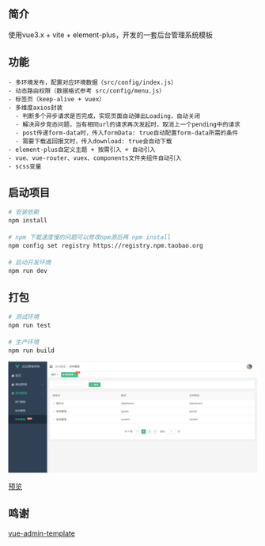 ## 简介

使用vue3.x + vite + element-plus，开发的一套后台管理系统模板

## 功能

```
- 多环境发布，配置对应环境数据（src/config/index.js）
- 动态路由权限（数据格式参考 src/config/menu.js）
- 标签页（keep-alive + vuex）
- 多维度axios封装
  - 判断多个异步请求是否完成，实现页面自动弹出Loading，自动关闭
  - 解决异步竞态问题，当有相同url的请求再次发起时，取消上一个pending中的请求
  - post传递form-data时，传入formData: true自动配置form-data所需的条件
  - 需要下载返回报文时，传入download: true会自动下载
- element-plus自定义主题 + 按需引入 + 自动引入
- vue、vue-router、vuex、components文件夹组件自动引入
- scss变量
```

## 启动项目

```bash
# 安装依赖
npm install

# npm 下载速度慢的问题可以修改npm源后再 npm install
npm config set registry https://registry.npm.taobao.org

# 启动开发环境
npm run dev
```

## 打包

```bash
# 测试环境
npm run test

# 生产环境
npm run build
```
![系统](pic.png)

[预览](https://cyounggao.github.io/vue3-admin/)

## 鸣谢
[vue-admin-template](https://github.com/PanJiaChen/vue-admin-template)
